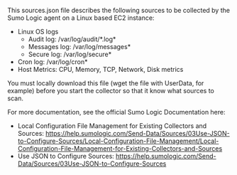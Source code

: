 This sources.json file describes the following sources to be collected by the Sumo Logic agent on a Linux based EC2 instance:

- Linux OS logs
  - Audit log: /var/log/audit/\*.log*
  - Messages log: /var/log/messages*
  - Secure log: /var/log/secure*
- Cron log: /var/log/cron*
- Host Metrics: CPU, Memory, TCP, Network, Disk metrics

You must locally download this file (wget the file with UserData, for example) before you start the collector so that it know what sources to scan.

For more documentation, see the official Sumo Logic Documentation here:

- Local Configuration File Management for Existing Collectors and Sources: https://help.sumologic.com/Send-Data/Sources/03Use-JSON-to-Configure-Sources/Local-Configuration-File-Management/Local-Configuration-File-Management-for-Existing-Collectors-and-Sources
- Use JSON to Configure Sources: https://help.sumologic.com/Send-Data/Sources/03Use-JSON-to-Configure-Sources

